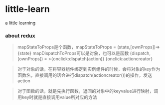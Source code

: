 # little-learn
a little learning

### about redux
>mapStateToProps是个函数，mapStateToProps = (state,[ownProps])=>{state}
mapDispatchToProps可以是对象，也可以是函数
(dispatch,[ownProps]) = >{onclick:dispatch(action)}
{onclick:actioncreator}

>对于对象的话，在将容器组件绑定到实例组件的时候，会将对象的key作为函数名，直接调用的话会进行dispatch(actioncreator())的操作，发送action

>对于函数的话，就是先执行函数，返回的对象中的keyvalue进行映射，调用key时就是直接调用value所对应的方法
